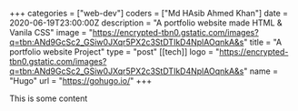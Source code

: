 +++
categories = ["web-dev"]
coders = ["Md HAsib Ahmed Khan"]
date = 2020-06-19T23:00:00Z
description = "A portfolio website made HTML & Vanila  CSS"
image = "https://encrypted-tbn0.gstatic.com/images?q=tbn:ANd9GcSc2_GSiw0JXqr5PX2c3StDTIkD4NplAOqnkA&s"
title = "A portfolio website Project"
type = "post"
[[tech]]
logo = "https://encrypted-tbn0.gstatic.com/images?q=tbn:ANd9GcSc2_GSiw0JXqr5PX2c3StDTIkD4NplAOqnkA&s"
name = "Hugo"
url = "https://gohugo.io/"
+++

This is some content
